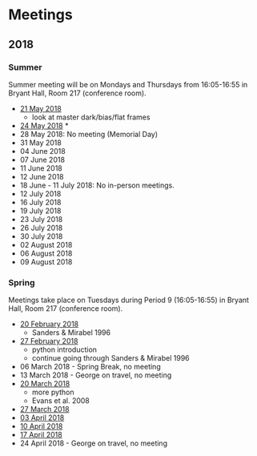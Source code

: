 # Meetings

## 2018

### Summer

Summer meeting will be on Mondays and Thursdays from 16:05-16:55 in Bryant Hall, Room 217 (conference room).

* [21 May 2018](20180521.md)
    * look at master dark/bias/flat frames
* [24 May 2018](20180524.md)
    * 
* 28 May 2018: No meeting (Memorial Day)
* 31 May 2018
* 04 June 2018
* 07 June 2018
* 11 June 2018
* 12 June 2018
* 18 June - 11 July 2018: No in-person meetings.
* 12 July 2018
* 16 July 2018
* 19 July 2018
* 23 July 2018
* 26 July 2018
* 30 July 2018
* 02 August 2018
* 06 August 2018
* 09 August 2018


### Spring

Meetings take place on Tuesdays during Period 9 (16:05-16:55) in Bryant Hall, Room 217 (conference room).

* [20 February 2018](20180220.md)
    * Sanders & Mirabel 1996
* [27 February 2018](20180227.md)
    * python introduction
    * continue going through Sanders & Mirabel 1996
* 06 March 2018 - Spring Break, no meeting
* 13 March 2018 - George on travel, no meeting
* [20 March 2018](20180320.md)
    * more python
    * Evans et al. 2008
* [27 March 2018](20180327.md)
* [03 April 2018](20180403.md)
* [10 April 2018](20180410.md)
* [17 April 2018](20180417.md)
* 24 April 2018 - George on travel, no meeting
